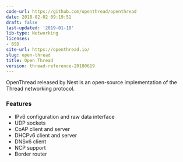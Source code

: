 ```yaml
---
code-url: https://github.com/openthread/openthread
date: 2018-02-02 09:19:51
draft: false
last-updated: '2019-01-18'
lib-type: Networking
licenses:
- BSD
site-url: https://openthread.io/
slug: open-thread
title: Open Thread
version: thread-reference-20180619
---
```

OpenThread released by Nest is an open-source implementation of the Thread networking protocol.

<!--more-->

### Features
- IPv6 configuration and raw data interface
- UDP sockets
- CoAP client and server
- DHCPv6 client and server
- DNSv6 client
- NCP support
- Border router
